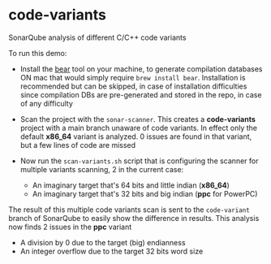 # code-variants
SonarQube analysis of different C/C++ code variants

To run this demo:

- Install the [bear](https://github.com/rizsotto/Bear) tool on your machine, to generate compilation databases
  ON mac that would simply require `brew install bear`.
  Installation is recommended but can be skipped, in case of installation difficulties
  since compilation DBs are pre-generated and stored in the repo, in case of any difficulty

- Scan the project with the `sonar-scanner`. This creates a **code-variants** project with a main branch unaware of code variants.
  In effect only the default **x86_64** variant is analyzed.
  0 issues are found in that variant, but a few lines of code are missed

- Now run the `scan-variants.sh` script that is configuring the scanner for multiple variants scanning, 2 in the current case:
  - An imaginary target that's 64 bits and little indian (**x86_64**)
  - An imaginary target that's 32 bits and big indian (**ppc** for PowerPC)

The result of this multiple code variants scan is sent to the `code-variant` branch of SonarQube to easily show the difference in results. This analysis now finds 2 issues in the **ppc** variant
- A division by 0 due to the target (big) endianness
- An integer overflow due to the target 32 bits word size

